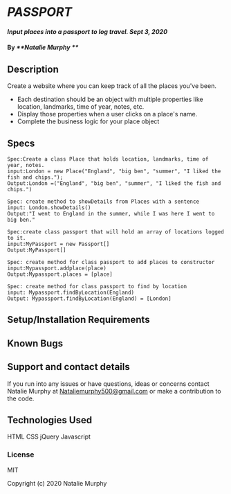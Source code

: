 # _PASSPORT_

#### _Input places into a passport to log travel. Sept 3, 2020_

#### By _**Natalie Murphy **_

## Description

Create a website where you can keep track of all the places you've been.

- Each destination should be an object with multiple properties like location, landmarks, time of year, notes, etc.
- Display those properties when a user clicks on a place's name.
- Complete the business logic for your place object

## Specs

```
Spec:Create a class Place that holds location, landmarks, time of year, notes.
input:London = new Place("England", "big ben", "summer", "I liked the fish and chips.");
Output:London =("England", "big ben", "summer", "I liked the fish and chips.")

```

```
Spec: create method to showDetails from Places with a sentence
input: London.showDetails()
Output:"I went to England in the summer, while I was here I went to big ben."

```

```
Spec:create class passport that will hold an array of locations logged to it.
input:MyPassport = new Passport[]
Output:MyPassport[]

```

```
Spec: create method for class passport to add places to constructor
input:Mypassport.addplace(place)
Output:Mypassport.places = [place]

```

```
Spec: create method for class passport to find by location
input: Mypassport.findByLocation(England)
Output: Mypassport.findByLocation(England) = [London]

```

## Setup/Installation Requirements

## Known Bugs

## Support and contact details

If you run into any issues or have questions, ideas or concerns contact Natalie Murphy at Nataliemurphy500@gmail.com or make a contribution to the code.

## Technologies Used

HTML
CSS
jQuery
Javascript

### License

MIT

Copyright (c) 2020 Natalie Murphy
